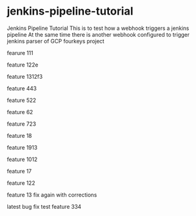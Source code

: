 # jenkins-pipeline-tutorial
Jenkins Pipeline Tutorial
 This is to test how a webhook triggers a jenkins pipeline
 At the same time there is another webhook configured to trigger jenkins parser of GCP fourkeys project

fearure 111

feature 122e


feature 1312f3

feature 443

feature 522

feature 62

feature 723

feature 18

feature 1913


feature 1012


feature 17


feature 122

feature 13 fix again with corrections

latest bug fix
test
feature 334
